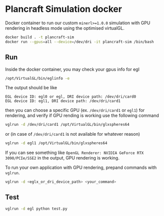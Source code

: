 # Plancraft Simulation docker

Docker container to run our custom `minerl>=1.0.0` simulation with GPU rendering in headless mode using the optimised virtualGL.

```bash
docker build . -t plancraft-sim
docker run --gpus=all --device=/dev/dri -it plancraft-sim /bin/bash
```

## Run

Inside the docker container, you may check your gpus info for egl

```bash
/opt/VirtualGL/bin/eglinfo -e
```

The output should be like

```
EGL device ID: egl0 or egl, DRI device path: /dev/dri/card0
EGL device ID: egl1, DRI device path: /dev/dri/card1
```

then you can choose a specific GPU (ex. `/dev/dri/card1` or `egl1`) for rendering, and verify if GPU rending is working use the following command

```bash
vglrun -d /dev/dri/card1 /opt/VirtualGL/bin/glxspheres64
```

or (in case of `/dev/dri/card1` is not available for whatever reason)

```bash
vglrun -d egl1 /opt/VirtualGL/bin/glxspheres64
```

If you can see something like `OpenGL Renderer: NVIDIA GeForce RTX 3090/PCIe/SSE2` in the output, GPU rendering is working.

To run your own application with GPU rendering, prepand commands with `vglrun`.

```bash
vglrun -d <eglx_or_dri_device_path> <your_command>
```

## Test

```bash
vglrun -d egl python test.py
```
